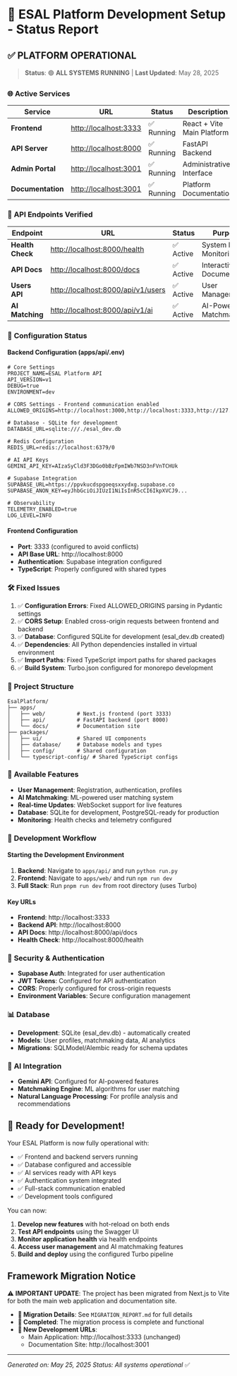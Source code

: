 # 🚀 ESAL Platform Development Setup - Status Report

## ✅ PLATFORM OPERATIONAL

> **Status**: 🟢 **ALL SYSTEMS RUNNING** | **Last Updated**: May 28, 2025

### 🌐 **Active Services**

| Service | URL | Status | Description |
|---------|-----|--------|-------------|
| **Frontend** | <http://localhost:3333> | ✅ Running | React + Vite Main Platform |
| **API Server** | <http://localhost:8000> | ✅ Running | FastAPI Backend |
| **Admin Portal** | <http://localhost:3001> | ✅ Running | Administrative Interface |
| **Documentation** | <http://localhost:3001> | ✅ Running | Platform Documentation |

### 🔗 **API Endpoints Verified**

| Endpoint | URL | Status | Purpose |
|----------|-----|--------|---------|
| **Health Check** | <http://localhost:8000/health> | ✅ Active | System Health Monitoring |
| **API Docs** | <http://localhost:8000/docs> | ✅ Active | Interactive API Documentation |
| **Users API** | <http://localhost:8000/api/v1/users> | ✅ Active | User Management |
| **AI Matching** | <http://localhost:8000/api/v1/ai> | ✅ Active | AI-Powered Matchmaking |

### 🔧 **Configuration Status**

#### Backend Configuration (apps/api/.env)
```properties
# Core Settings
PROJECT_NAME=ESAL Platform API
API_VERSION=v1
DEBUG=true
ENVIRONMENT=dev

# CORS Settings - Frontend communication enabled
ALLOWED_ORIGINS=http://localhost:3000,http://localhost:3333,http://127.0.0.1:3000,http://127.0.0.1:3333,http://localhost:8000

# Database - SQLite for development
DATABASE_URL=sqlite:///./esal_dev.db

# Redis Configuration
REDIS_URL=redis://localhost:6379/0

# AI API Keys
GEMINI_API_KEY=AIzaSyCld3F3DGo0bBzFpmIWb7NSD3nFVnTCHUk

# Supabase Integration
SUPABASE_URL=https://ppvkucdspgoeqsxxydxg.supabase.co
SUPABASE_ANON_KEY=eyJhbGciOiJIUzI1NiIsInR5cCI6IkpXVCJ9...

# Observability
TELEMETRY_ENABLED=true
LOG_LEVEL=INFO
```

#### Frontend Configuration
- **Port**: 3333 (configured to avoid conflicts)
- **API Base URL**: http://localhost:8000
- **Authentication**: Supabase integration configured
- **TypeScript**: Properly configured with shared types

### 🛠 **Fixed Issues**
1. ✅ **Configuration Errors**: Fixed ALLOWED_ORIGINS parsing in Pydantic settings
2. ✅ **CORS Setup**: Enabled cross-origin requests between frontend and backend
3. ✅ **Database**: Configured SQLite for development (esal_dev.db created)
4. ✅ **Dependencies**: All Python dependencies installed in virtual environment
5. ✅ **Import Paths**: Fixed TypeScript import paths for shared packages
6. ✅ **Build System**: Turbo.json configured for monorepo development

### 📁 **Project Structure**
```
EsalPlatform/
├── apps/
│   ├── web/          # Next.js frontend (port 3333)
│   ├── api/          # FastAPI backend (port 8000)
│   └── docs/         # Documentation site
├── packages/
│   ├── ui/           # Shared UI components
│   ├── database/     # Database models and types
│   ├── config/       # Shared configuration
│   └── typescript-config/ # Shared TypeScript configs
```

### 🎯 **Available Features**
- **User Management**: Registration, authentication, profiles
- **AI Matchmaking**: ML-powered user matching system
- **Real-time Updates**: WebSocket support for live features
- **Database**: SQLite for development, PostgreSQL-ready for production
- **Monitoring**: Health checks and telemetry configured

### 🚀 **Development Workflow**

#### Starting the Development Environment
1. **Backend**: Navigate to `apps/api/` and run `python run.py`
2. **Frontend**: Navigate to `apps/web/` and run `npm run dev`
3. **Full Stack**: Run `pnpm run dev` from root directory (uses Turbo)

#### Key URLs
- **Frontend**: http://localhost:3333
- **Backend API**: http://localhost:8000
- **API Docs**: http://localhost:8000/api/docs
- **Health Check**: http://localhost:8000/health

### 🔐 **Security & Authentication**
- **Supabase Auth**: Integrated for user authentication
- **JWT Tokens**: Configured for API authentication
- **CORS**: Properly configured for cross-origin requests
- **Environment Variables**: Secure configuration management

### 📊 **Database**
- **Development**: SQLite (esal_dev.db) - automatically created
- **Models**: User profiles, matchmaking data, AI analytics
- **Migrations**: SQLModel/Alembic ready for schema updates

### 🤖 **AI Integration**
- **Gemini API**: Configured for AI-powered features
- **Matchmaking Engine**: ML algorithms for user matching
- **Natural Language Processing**: For profile analysis and recommendations

## 🎉 **Ready for Development!**

Your ESAL Platform is now fully operational with:
- ✅ Frontend and backend servers running
- ✅ Database configured and accessible
- ✅ AI services ready with API keys
- ✅ Authentication system integrated
- ✅ Full-stack communication enabled
- ✅ Development tools configured

You can now:
1. **Develop new features** with hot-reload on both ends
2. **Test API endpoints** using the Swagger UI
3. **Monitor application health** via health endpoints
4. **Access user management** and AI matchmaking features
5. **Build and deploy** using the configured Turbo pipeline

## Framework Migration Notice

⚠️ **IMPORTANT UPDATE**: The project has been migrated from Next.js to Vite for both the main web application and documentation site.

- **📝 Migration Details**: See `MIGRATION_REPORT.md` for full details
- **🔄 Completed**: The migration process is complete and functional
- **🚀 New Development URLs**:
  - Main Application: http://localhost:3333 (unchanged)
  - Documentation Site: http://localhost:3001

---
*Generated on: May 25, 2025*
*Status: All systems operational* ✅

